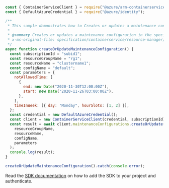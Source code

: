 ```javascript
const { ContainerServiceClient } = require("@azure/arm-containerservice");
const { DefaultAzureCredential } = require("@azure/identity");

/**
 * This sample demonstrates how to Creates or updates a maintenance configuration in the specified managed cluster.
 *
 * @summary Creates or updates a maintenance configuration in the specified managed cluster.
 * x-ms-original-file: specification/containerservice/resource-manager/Microsoft.ContainerService/stable/2022-04-01/examples/MaintenanceConfigurationsCreate_Update.json
 */
async function createOrUpdateMaintenanceConfiguration() {
  const subscriptionId = "subid1";
  const resourceGroupName = "rg1";
  const resourceName = "clustername1";
  const configName = "default";
  const parameters = {
    notAllowedTime: [
      {
        end: new Date("2020-11-30T12:00:00Z"),
        start: new Date("2020-11-26T03:00:00Z"),
      },
    ],
    timeInWeek: [{ day: "Monday", hourSlots: [1, 2] }],
  };
  const credential = new DefaultAzureCredential();
  const client = new ContainerServiceClient(credential, subscriptionId);
  const result = await client.maintenanceConfigurations.createOrUpdate(
    resourceGroupName,
    resourceName,
    configName,
    parameters
  );
  console.log(result);
}

createOrUpdateMaintenanceConfiguration().catch(console.error);
```

Read the [SDK documentation](https://github.com/Azure/azure-sdk-for-js/blob/%40azure%2Farm-containerservice_16.1.0/sdk/containerservice/arm-containerservice/README.md) on how to add the SDK to your project and authenticate.
